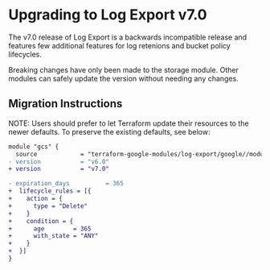 # Upgrading to Log Export v7.0

The v7.0 release of Log Export is a backwards incompatible release and features few additional features for log retenions and bucket policy lifecycles.

Breaking changes have only been made to the storage module.
Other modules can safely update the version without needing any changes.

## Migration Instructions

NOTE: Users should prefer to let Terraform update their resources to the newer defaults.
To preserve the existing defaults, see below:

```diff
module "gcs" {
  source            = "terraform-google-modules/log-export/google//modules/storage"
- version           = "v6.0"
+ version           = "v7.0"

- expiration_days          = 365
+  lifecycle_rules = [{
+    action = {
+      type = "Delete"
+    }
+    condition = {
+      age        = 365
+      with_state = "ANY"
+    }
+  }]
}
```
